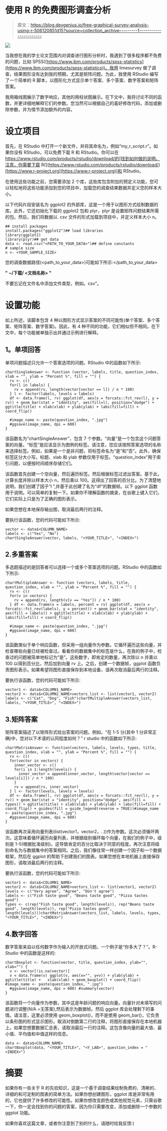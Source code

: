 # 使用 R 的免费图形调查分析

> 原文：<https://blog.devgenius.io/free-graphical-survey-analysis-using-r-506120851d15?source=collection_archive---------1----------------------->

![](img/174bcd7aa8e3bf7cc3d6704abbe9f031.png)

当我想在我的学士论文范围内对调查进行图形分析时，我遇到了很多程序都不免费的问题，比如 SPSS([https://www.ibm.com/products/spss-statistics](https://www.ibm.com/products/spss-statistics))。我用 limesurvey 做了调查，结果图形没有达到我的预期，尤其是矩阵问题。为此，我使用 RStudio 编写了一个简单的 R 脚本，以图形化方式显示单个答案、多个答案、数字答案和矩阵答案。

我用箱线图展示了数字响应，其他的用柱状图展示。在下文中，我将讨论不同的函数，并更详细地解释它们的参数。您当然可以根据自己的喜好修改代码，添加或删除参数，并为情节添加额外的内容。

# **设立项目**

首先，在 RStudio 中打开一个新文件，并将其命名为，例如“my_r_script.r”。如果你没有 RStudio，可以免费下载 R 和 RStudio。你可以在 https://www.rstudio.com/products/rstudio/download/的[找到如何做的说明。注意，你需要下载 R(](https://www.rstudio.com/products/rstudio/download/)[https://www.r-project.org](https://www.r-project.org))和 RStudio。

在使用这些功能之前，您需要添加 2 个库，这些库包含附加的预定义功能，您可以轻松地将这些功能添加到您的项目中，加载您的调查结果数据并定义您的样本大小。

以下代码片段安装名为 ggplot2 的外部库，这是一个用于以图形方式绘制数据的库。此外，它还初始化下载的 ggplot2 包和 plyr，plyr 是设置矩阵问题结果所需的包。然后，我们将数据以. csv 文件的形式加载到项目中，并定义样本大小 n。

```
## install packages
install.packages("ggplot2")## load libraries
library(ggplot2)
library(plyr)## get data
data <- read.csv("<PATH_TO_YOUR_DATA>")## define constants
# sample size
n <- <YOUR_SAMPLE_SIZE>
```

您的调查数据路径(<path_to_your_data>)可能如下所示:</path_to_your_data>

**" ~/下载/ <文档名称> "**

不要忘记在文件名中添加文件类型，例如。csv”。

# **设置功能**

如上所述，该脚本包含 4 种以图形方式显示答案的不同可能性(单个答案、多个答案、矩阵答案、数字答案)。因此，有 4 种不同的功能，它们相似但不相同。在下文中，每个功能被单独示出并通过示例进行解释。

## **1。单项回答**

单项问题描述只允许一个答案选项的问题。RStudio 中的函数如下所示:

```
chartSingleAnswer <- function (vector, labels, title, question_index, xlab = "", ylab = "Percent %", fill = "") {
  rv <- c()
  for(l in labels) {
    rv = append(rv, length(vector[vector == l]) / n * 100)
  } l <- factor(labels, levels = labels)
  df <- data.frame(l, rv) ggplot(df, aes(x = forcats::fct_rev(l), y = rv)) + geom_bar(stat = "identity", aes(fill=l), position="dodge") + ggtitle(title) + xlab(xlab) + ylab(ylab) + labs(fill=fill) + coord_flip()

  #image_name <- paste(question_index, ".jpg")
  #ggsave(image_name, dpi = 600)
}
```

该函数名为“chartSingleAnswer”，包含 7 个参数。“向量”是一个包含这个问题答案的向量。“标签”是应该显示为图例的标签。请注意，您应该按照答案选项的名称来选择标签。例如，如果是一个是非问题，将标签命名为“是”和“否”。此外，确保标签区分大小写。标题、xlab 和 ylab 参数仅用于标签。“question_index”用于索引问题，以便按时间顺序存储它们。

该函数首先创建一个空向量，然后遍历标签。然后根据标签过滤出答案。基于此，计算长度并除以样本大小 n，然后乘以 100。这得出了回答的百分比。为了清楚地说明，我们创建了因子“l ”,并基于此创建了名为“df”的数据帧。以下 ggplot 函数用于说明。可以简单的复制一下。如果你不理解函数的摘录，在谷歌上键入它们，它们实际上只是为了正确的图形表示。

如果您想在本地保存输出图，取消最后两行的注释。

要执行该函数，您的代码可能如下所示:

```
vector <- data$<COLUMN_NAME>
labels <- c("Yes", "No")
chartSingleAnswer(vector, labels, "<YOUR_TITLE>", "<INDEX>")
```

## 2.多重答案

多选题描述的是回答者可以选择一个或多个答案选项的问题。RStudio 中的函数如下所示:

```
chartMultipleAnswer <- function (vectors, labels, title, question_index, xlab = "", ylab = "Percent %", fill = "") {
  rv <- c()
  for(v in vectors) {
    rv = append(rv, length(v[v == "Yes"]) / n * 100)
  } df <- data.frame(x = labels, percent = rv) ggplot(df, aes(x = forcats::fct_rev(labels), y = percent)) + geom_bar(stat = "identity", aes(fill = labels)) + ggtitle(title) + xlab(xlab) + ylab(ylab) + labs(fill=fill) + coord_flip()

  #image_name <- paste(question_index, ".jpg")
  #ggsave(image_name, dpi = 600)
}
```

该函数类似于单个响应函数，但采用一组向量作为参数。它循环遍历这些向量，并检查哪些向量已经被检查过。看看你的数据集中的标签是什么，在我的例子中，检查过的问题被简单地标记为“是”。这些数字，即肯定的数量，再次除以 n 并乘以 100 以得到百分比，然后加到向量 rv 上。之后，创建一个数据帧，ggplot 函数负责图形表示。如果希望将图形直接保存到本地设备，请再次取消最后两行的注释。

要执行该函数，您的代码可能如下所示:

```
vector1 <- data$<COLUMN1_NAME>
vector2 <- data$<COLUMN2_NAME>vectors_list <- list(vector1, vector2)
labels <- c("Cat", "Dog", "Fish")chartMultipleAnswer(vectors_list, labels, "<YOUR_TITLE>", "<INDEX>")
```

## 3.矩阵答案

矩阵答案描述了以矩阵形式给出答案的问题。例如，“在 1-5 分(其中 1 分非常正确)中，您对以下术语的认同程度如何？”
r studio 中的函数如下所示:

```
chartMatrixAnswer <- function(vectors, labels, levels, types, title, question_index, xlab = "", ylab = "Percent %", fill = "") {
  rv <- c()
  for(vector in vectors) {
    inner_vector <- c()
    for(i in 1:length(levels)) {
      inner_vector = append(inner_vector, length(vector[vector == levels[i]]) / n * 100)
    }
    rv = append(rv, inner_vector)
  } l <- factor(levels, levels = levels)
  df <- data.frame(l, rv) ggplot(df, aes(x = forcats::fct_rev(l), y = rv)) + geom_bar(stat = "identity", position="dodge", aes(fill = types)) + ggtitle(title) + xlab(xlab) + ylab(ylab) + labs(fill=fill) + coord_flip() + guides(fill = guide_legend(reverse = TRUE))#image_name <- paste(question_index, ".jpg")
  #ggsave(image_name, dpi = 600)
}
```

该函数再次采用向量列表(list(vector1，vector2，..))作为参数。这次必须循环两次。这意味着循环遍历向量列表，并根据级别循环每个向量，在我们的例子中，级别是 1-5(根据批准级别)。这导致肯定的百分比取决于同意的程度。再次注意将级别命名为与数据集中的答案相同。之后，我们像往常一样创建一个因子和一个数据框架，然后在 ggplot 的帮助下创建我们的图表。如果您想在本地机器上直接保存图形，请取消最后两行的注释。

要执行该函数，您的代码可能如下所示:

```
vector1 <- data$<COLUMN1_NAME>
vector2 <- data$<COLUMN2_NAME>vectors_list <- list(vector1, vector2)
levels <- c("Very agree", "Agree", "Don't agree")
labels <- c("Fish taste good", "Beans taste good", "Pizza tastes good")
types <- c(rep("Fish taste good", length(levels)), rep("Beans taste good", length(levels)), rep("Pizza tastes good", length(levels)))chartMatrixAnswer(vectors_list, labels, levels, types, "<YOUR_TITLE>", "<INDEX>")
```

## 4.数字回答

数字答案来自以任何数字作为输入的开放式问题。一个例子是“你多大了？”。R-Studio 中的函数是这样的:

```
chartBoxplot <- function(vector, title, question_index, ylab="", xlab="") {
  v <- vector[!is.na(vector)]
  v = data.frame(v) ggplot(v, aes(x="", y=v)) + ylab(ylab) + ggtitle(title) +   xlab(xlab) + geom_boxplot() + coord_flip() #image_name <- paste(question_index, ".jpg")
  #ggsave(image_name, dpi = 600) #summary(vector)
}
```

该函数将一个向量作为参数，其中这是年龄问题的响应向量。向量针对未填写的问题进行调整(N/A =无答案),然后表示为数据帧。然后 ggplot 库会处理剩下的事情。请注意，这里必须使用 geom_boxplot()，而不是使用 geom_bar()，它负责以条形图的形式显示图形。取消对倒数第二行的注释，将图形直接保存在本地机器上。如果您想要数据汇总表，请取消最后一行的注释。这包含像向量的最大值、最小值、平均值和中值这样的信息。

```
data <- data$<COLUMN_NAME>
chartBoxplot(data, "<YOUR_TITLE>", "<Y_LAB>", question_index = "<INDEX>")
```

# 摘要

如果你有一些关于 R 的先验知识，这是一个基于调查结果绘制免费的、清晰的、详细的和可定制的图表的简单方法。如果你想创建图形，ggplot 库是非常有用的，它也提供了许多修改的可能性。如果你想改变颜色或其他视觉元素，只需谷歌一下，你一定会找到你的问题的答案，因为你只需要改变，添加或删除一个参数的 ggplot 功能。

如果你喜欢这篇文章，或者你注意到了别的什么，请随时给我反馈:)